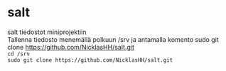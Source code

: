 # salt
salt tiedostot miniprojektiin  
Tallenna tiedosto menemällä polkuun /srv ja antamalla komento sudo git clone https://github.com/NicklasHH/salt.git  
`cd /srv`  
`sudo git clone https://github.com/NicklasHH/salt.git`
